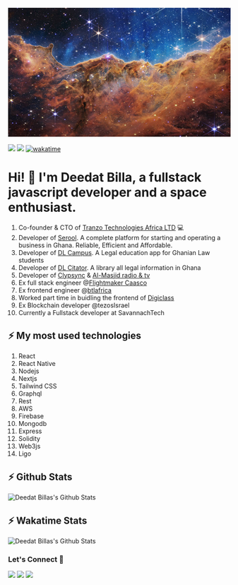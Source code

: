 ![Repository Banner](main_image_star-forming_region_carina_nircam_final-1280.jpg)

[![](https://komarev.com/ghpvc/?username=deedatbilla&color=blue&label=Profile%20Views)](https://github.com/markoDenic/deedatbilla)
[![](https://img.shields.io/github/followers/deedatbilla?label=GitHub%20Followers)](https://github.com/deedatbilla)
[![wakatime](https://wakatime.com/badge/user/018af5a5-5d8a-436b-bf62-68c51540d2e6.svg)](https://wakatime.com/@018af5a5-5d8a-436b-bf62-68c51540d2e6)

# Hi! 👋 I'm Deedat Billa, a fullstack javascript developer and a space enthusiast.
1. Co-founder & CTO of [Tranzo Technologies Africa LTD](https://tranzopay.com) 💻
2. Developer of [Serool](https://serool.com/). A complete platform for starting and operating a business in Ghana. Reliable, Efficient and Affordable.
3. Developer of [DL Campus](https://dlcampus.dennislawgh.com). A Legal education app for Ghanian Law students
4. Developer of [DL Citator](https://dl-citator.vercel.app/). A library all legal information in Ghana
5. Developer of [Clypsync](https://priceless-kilby-80e931.netlify.app/) & [Al-Masjid radio & tv](https://play.google.com/store/apps/details?id=com.foreverislamfoundation.app)
6. Ex full stack engineer @[Flightmaker Caasco](https://caasco.io)
7. Ex frontend engineer @[btlafrica](https://btlafrica.com)
8. Worked part time in buidling the frontend of [Digiclass](https://kelemm-digiclass.herokuapp.com/)
9. Ex Blockchain developer @tezosIsrael
10. Currently a Fullstack developer at SavannachTech
## ⚡ My most used technologies
1. React
2. React Native
3. Nodejs
4. Nextjs
5. Tailwind CSS
6. Graphql
7. Rest
8. AWS
9. Firebase
10. Mongodb
11. Express
12. Solidity
13. Web3js
14. Ligo

## ⚡ Github Stats
![Deedat Billas's Github Stats](https://github-readme-stats.vercel.app/api?username=deedatbilla&theme=dark)

## ⚡ Wakatime Stats
![Deedat Billas's Github Stats](https://github-readme-stats.vercel.app/api/wakatime?username=deedatbilla&theme=dark)

### Let's Connect 🔗

[![](https://img.shields.io/badge/linkedin-%230077B5.svg?&style=for-the-badge&logo=linkedin&logoColor=white0e76a8)](https://www.linkedin.com/in/deedat-billa-98a62b95)
[![](https://img.shields.io/badge/twitter-%230077B5.svg?&style=for-the-badge&logo=twitter&logoColor=white&color=00acee)](https://twitter.com/deedat5?s=09) 
[![](https://img.shields.io/badge/instagram-%230077B5.svg?&style=for-the-badge&logo=instagram&logoColor=white&color=8a3ab9)](https://www.instagram.com/deedatidriss/)




